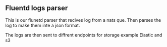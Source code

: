 ## Fluentd logs parser 
This is our flunetd parser that recives log from a nats que.
Then parses the log to make them inte a json format.

The logs are then sent to diffrent endpoints for storage example Elastic and s3